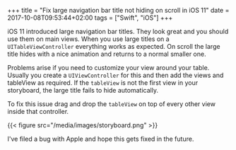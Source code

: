 +++
title = "Fix large navigation bar title not hiding on scroll in iOS 11"
date = 2017-10-08T09:53:44+02:00
tags = ["Swift", "iOS"]
+++

iOS 11 introduced large navigation bar titles. They look great and you should use them on main views. When you use large titles on a ```UITableViewController``` everything works as expected. On scroll the large title hides with a nice animation and returns to a normal smaller one.

Problems arise if you need to customize your view around your table. Usually you create a ```UIViewController``` for this and then add the views and tableView as required.
If the ```tableView``` is not the first view in your storyboard, the large title fails to hide automatically.

To fix this issue drag and drop the ```tableView``` on top of every other view inside that controller.

{{< figure src="/media/images/storyboard.png" >}}


I've filed a bug with Apple and hope this gets fixed in the future.
